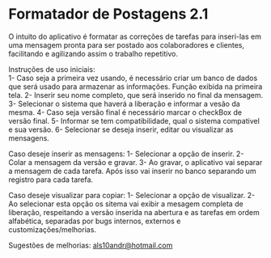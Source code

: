 # Formatador de Postagens 2.1

O intuito do aplicativo é formatar as correções de tarefas para inseri-las em uma mensagem pronta para ser postado aos colaboradores e clientes, facilitando e agilizando assim o trabalho repetitivo.


Instruções de uso iniciais: <br>
1- Caso seja a primeira vez usando, é necessário criar um banco de dados que será usado para armazenar as informações. Função exibida na primeira tela. 
2- Inserir seu nome completo, que será inserido no final da mensagem. 
3- Selecionar o sistema que haverá a liberação e informar a vesão da mesma. 
4- Caso seja versão final é necessário marcar o checkBox de versão final. 
5- Informar se tem compatibilidade, qual o sistema compativel e sua versão. 
6- Selecionar se deseja inserir, editar ou visualizar as mensagens.

Caso deseje inserir as mensagens: 
1- Selecionar a opção de inserir. 
2- Colar a mensagem da versão e gravar.
3- Ao gravar, o aplicativo vai separar a mensagem de cada tarefa. Após isso vai inserir no banco separando um registro para cada tarefa.

Caso deseje visualizar para copiar: 
1- Selecionar a opção de visualizar. 
2- Ao selecionar esta opção os sitema vai exibir a mesagem completa de liberação, respeitando a versão inserida na abertura e as tarefas em ordem alfabética, separadas por bugs internos, externos e customizações/melhorias.

Sugestões de melhorias: als10andr@hotmail.com

